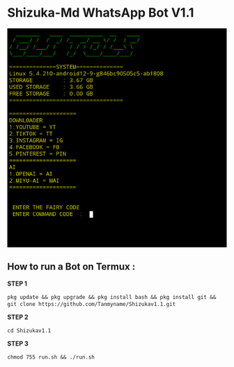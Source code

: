 # Shizuka-Md WhatsApp Bot V1.1
![alt text](https://github.com/Tanmyname/Cli_tols/blob/main/icon.png?raw=true)
## How to run a Bot on Termux :

**STEP 1**
```
pkg update && pkg upgrade && pkg install bash && pkg install git && git clone https://github.com/Tanmyname/Shizukav1.1.git
```
**STEP 2**
```
cd Shizukav1.1 
```
**STEP 3**
```
chmod 755 run.sh && ./run.sh
```
